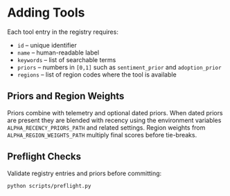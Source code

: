 # Adding Tools

Each tool entry in the registry requires:

- `id` – unique identifier
- `name` – human-readable label
- `keywords` – list of searchable terms
- `priors` – numbers in `[0,1]` such as `sentiment_prior` and `adoption_prior`
- `regions` – list of region codes where the tool is available

## Priors and Region Weights

Priors combine with telemetry and optional dated priors. When dated priors are
present they are blended with recency using the environment variables
`ALPHA_RECENCY_PRIORS_PATH` and related settings. Region weights from
`ALPHA_REGION_WEIGHTS_PATH` multiply final scores before tie-breaks.

## Preflight Checks

Validate registry entries and priors before committing:

```bash
python scripts/preflight.py
```
